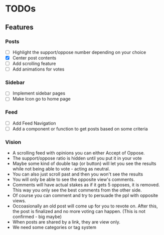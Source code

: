 # TODOs

## Features

### Posts
- [ ] Highlight the support/oppose number depending on your choice
- [x] Center post contents
- [ ] Add scrolling feature
- [ ] Add animations for votes

### Sidebar
- [ ] Implement sidebar pages
- [ ] Make Icon go to home page

### Feed
- [ ] Add Feed Navigation
- [ ] Add a component or function to get posts based on some criteria

### Vision
- A scrolling feed with opinions you can either Accept of Oppose.
- The support/oppose ratio is hidden until you put it in your vote
- Maybe some kind of double tap (or button) will let you see the results while not being able to vote - acting as neutral.
- You can also just scroll past and then you won't see the results
- You will only be able to see the opposite view's comments. 
- Comments will have actual stakes as if it gets 5 opposes, it is removed. This way you only see the best comments from the other side.
- Of course you can comment and try to persuade the ppl with opposite views.
- Occoasionally an old post will come up for you to revote on. After this, the post is finalized and no more voting can happen. (This is not confirmed - big maybe)
- When posts are shared by a link, they are view only.
- We need some categories or tag system